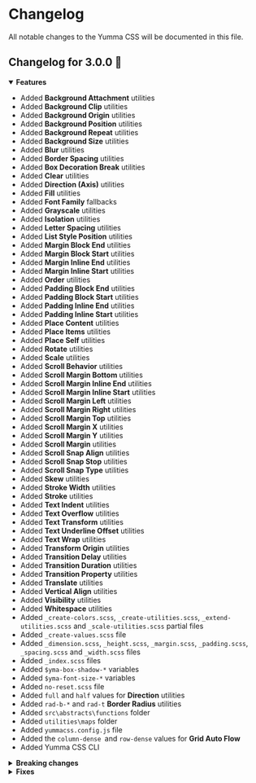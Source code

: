 # Changelog

All notable changes to the Yumma CSS will be documented in this file.

## Changelog for 3.0.0 🎉

<details open>
<summary>
    <b>Features</b>
</summary>

- Added **Background Attachment** utilities
- Added **Background Clip** utilities
- Added **Background Origin** utilities
- Added **Background Position** utilities
- Added **Background Repeat** utilities
- Added **Background Size** utilities
- Added **Blur** utilities
- Added **Border Spacing** utilities
- Added **Box Decoration Break** utilities
- Added **Clear** utilities
- Added **Direction (Axis)** utilities
- Added **Fill** utilities
- Added **Font Family** fallbacks
- Added **Grayscale** utilities
- Added **Isolation** utilities
- Added **Letter Spacing** utilities
- Added **List Style Position** utilities
- Added **Margin Block End** utilities
- Added **Margin Block Start** utilities
- Added **Margin Inline End** utilities
- Added **Margin Inline Start** utilities
- Added **Order** utilities
- Added **Padding Block End** utilities
- Added **Padding Block Start** utilities
- Added **Padding Inline End** utilities
- Added **Padding Inline Start** utilities
- Added **Place Content** utilities
- Added **Place Items** utilities
- Added **Place Self** utilities
- Added **Rotate** utilities
- Added **Scale** utilities
- Added **Scroll Behavior** utilities
- Added **Scroll Margin Bottom** utilities
- Added **Scroll Margin Inline End** utilities
- Added **Scroll Margin Inline Start** utilities
- Added **Scroll Margin Left** utilities
- Added **Scroll Margin Right** utilities
- Added **Scroll Margin Top** utilities
- Added **Scroll Margin X** utilities
- Added **Scroll Margin Y** utilities
- Added **Scroll Margin** utilities
- Added **Scroll Snap Align** utilities
- Added **Scroll Snap Stop** utilities
- Added **Scroll Snap Type** utilities
- Added **Skew** utilities
- Added **Stroke Width** utilities
- Added **Stroke** utilities
- Added **Text Indent** utilities
- Added **Text Overflow** utilities
- Added **Text Transform** utilities
- Added **Text Underline Offset** utilities
- Added **Text Wrap** utilities
- Added **Transform Origin** utilities
- Added **Transition Delay** utilities
- Added **Transition Duration** utilities
- Added **Transition Property** utilities
- Added **Translate** utilities
- Added **Vertical Align** utilities
- Added **Visibility** utilities
- Added **Whitespace** utilities
- Added `_create-colors.scss`, `_create-utilities.scss`, `_extend-utilities.scss` and `_scale-utilities.scss` partial files
- Added `_create-values.scss` file
- Added `_dimension.scss`, `_height.scss`, `_margin.scss`, `_padding.scss`, `_spacing.scss` and `_width.scss` files
- Added `_index.scss` files
- Added `$yma-box-shadow-*` variables
- Added `$yma-font-size-*` variables
- Added `no-reset.scss` file
- Added `full` and `half` values for **Direction** utilities
- Added `rad-b-*` and `rad-t` **Border Radius** utilities
- Added `src\abstracts\functions` folder
- Added `utilities\maps` folder
- Added `yummacss.config.js` file
- Added the `column-dense `and `row-dense` values for **Grid Auto Flow**
- Added Yumma CSS CLI

</details>

<details>

<summary>
    <b>Breaking changes</b>
</summary>

- Grouped related utilities and variants
- Included new and improved **Font Size** utilities
- Merged **Filters** and **Effects** subcategories into a **Effect** category
- Migrated base styles functionality to config file
- Migrated from `@import` to `@use` and `@forwards`
- Migrated from Common Js to ESM
- Migrated to Dart SCSS
- Moved `yumma-cli` to `bin\yumma-cli.js`
- Optimized `dist\yumma.css` file performance
- Optimized `dist\yumma.min.css` file performance
- Refactored **Bottom / Left / Right / Top** `d-` prefix utility syntax
- Removed `.cnt{}` utility class
- Removed `.ins{}` utility class
- Removed `coreFile()` function
- Removed `d-` and `l-` from color utilities
- Removed `dist\yumma-core.css` file
- Removed `dist\yumma-core.min.scss` file
- Removed `fs-b` utility class
- Removed `minifiedCoreFile()` function
- Removed the font-size variable variants
- Renamed `_base.scss` to `base\_stylecent.scss`
- Renamed `_core.scss` to `no-reset.scss`
- Renamed `_functions.scss` to `_ignore-neutral.scss`
- Renamed `gulpfile.js` file name to `gulpfile.mjs`
- Renamed `index.scss` to `yummacss.scss`
- Renamed `src\abstracts\_layout.scss` to `src\abstracts\_container.scss`
- Renamed `src\abstracts\mixins\_color.scss` to `src\abstracts\mixins\_create-colors.scss`
- Rename `yummacss-cli` file to `yumma-cli`
- Rename the `*-variants()` mixins to `*-scaling()`
- Reworked **Box Model** utilities generation
- Updated **Columns** utilities syntax from `cols-*` to `c-*`
- Updated **Dimension** utilities syntax from `dim-*` to `d-*`
- Updated **Direction Bottom** utilities syntax from `dir-b-*` to `bo-*`
- Updated **Direction Inset** utilities syntax from `dir-i-*` to `i-*`
- Updated **Direction Left** utilities syntax from `dir-l-*` to `l-*`
- Updated **Direction Right** utilities syntax from `dir-r-*` to `r-*`
- Updated **Direction Top** utilities syntax from `dir-t-*` to `t-*`
- Updated **Direction** utilities to utilize rem as unit
- Updated **Max Dimension** utilities syntax from `max-dim-*` to `max-d-*`
- Updated **Min Dimension** utilities syntax from `min-dim-*` to `min-d-*`
- Updated **Spacing X** utilities syntax from `s-x-*` to `sx-*`
- Updated **Spacing Y** utilities syntax from `s-y-*` to `sy-*`
- Updated color generation logic
- Updated color shade percentage from 10% to 14%
- Updated color utility range from 1-6 to 1-12

</details>

<details>
<summary>
    <b>Fixes</b>
</summary>

- Fixed responsive breakpoint utilities not overriding existent utilities [#2](https://github.com/yumma-lib/yumma-css/issues/2)
- Fixed duplicated utilities in `yumma.css` and `yumma.min.css` files [#3](https://github.com/yumma-lib/yumma-css/issues/3)

</details>
